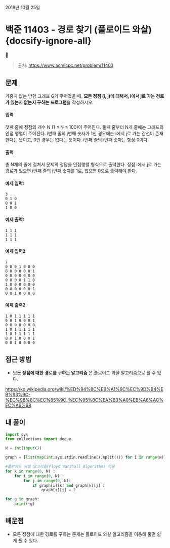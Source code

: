 
2019년 10월 25일

# 백준 11403 - 경로 찾기 (플로이드 와샬) {docsify-ignore-all}

> 출처: https://www.acmicpc.net/problem/11403

## 문제

가중치 없는 방향 그래프 G가 주어졌을 때, **모든 정점 (i, j)에 대해서, i에서 j로 가는 경로가 있는지 없는지 구하는 프로그램**을 작성하시오.

#### 입력

첫째 줄에 정점의 개수 N (1 ≤ N ≤ 100)이 주어진다. 둘째 줄부터 N개 줄에는 그래프의 인접 행렬이 주어진다. i번째 줄의 j번째 숫자가 1인 경우에는 i에서 j로 가는 간선이 존재한다는 뜻이고, 0인 경우는 없다는 뜻이다. i번째 줄의 i번째 숫자는 항상 0이다.

#### 출력

총 N개의 줄에 걸쳐서 문제의 정답을 인접행렬 형식으로 출력한다. 정점 i에서 j로 가는 경로가 있으면 i번째 줄의 j번째 숫자를 1로, 없으면 0으로 출력해야 한다.

#### 예제 입력1

```
3
0 1 0
0 0 1
1 0 0
```

#### 예제 출력1

```
1 1 1
1 1 1
1 1 1
```

#### 예제 입력2

```
7
0 0 0 1 0 0 0
0 0 0 0 0 0 1
0 0 0 0 0 0 0
0 0 0 0 1 1 0
1 0 0 0 0 0 0
0 0 0 0 0 0 1
0 0 1 0 0 0 0
```

#### 예제 출력2

```
1 0 1 1 1 1 1
0 0 1 0 0 0 1
0 0 0 0 0 0 0
1 0 1 1 1 1 1
1 0 1 1 1 1 1
0 0 1 0 0 0 1
0 0 1 0 0 0 0
```

## 접근 방법

- **모든 정점에 대한 경로를 구하는 알고리즘** 은 플로이드 와샬 알고리즘으로 풀 수 있다.

https://ko.wikipedia.org/wiki/%ED%94%8C%EB%A1%9C%EC%9D%B4%EB%93%9C-%EC%9B%8C%EC%85%9C_%EC%95%8C%EA%B3%A0%EB%A6%AC%EC%A6%98

## 내 풀이

```python
import sys
from collections import deque

N = int(input())

graph = [list(map(int,sys.stdin.readline().split())) for i in range(N)]

#플로이드 워셜 알고리즘(Floyd Warshall Algorithm) 이용
for k in range(0, N) :
    for i in range(0, N) :
        for j in range(0, N):
            if graph[i][k] and graph[k][j] :
                graph[i][j] = 1

for g in graph:
    print(*g)
```

## 배운점

- 모든 정점에 대한 경로를 구하는 문제는 플로이드 와샬 알고리즘을 이용해 풀면 쉽게 풀 수 있다.
